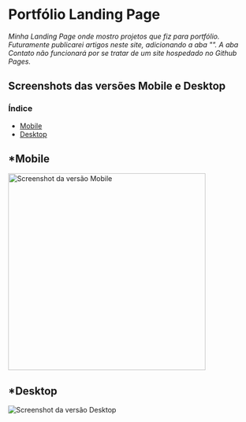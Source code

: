 # Portfólio Landing Page

*Minha Landing Page onde mostro projetos que fiz para portfólio.* <br>
*Futuramente publicarei artigos neste site, adicionando a aba "<Artigos>".*
*A aba Contato não funcionará por se tratar de um site hospedado no Github Pages.*

## Screenshots das versões Mobile e Desktop

### Índice
- [Mobile](#mobile)
- [Desktop](#desktop)

## *Mobile

 <img src="./images/readme/mobile-version.jpeg" alt="Screenshot da versão Mobile" width="400px">

## *Desktop

 <img src="./images/readme/desktop-version.jpeg" alt="Screenshot da versão Desktop">
